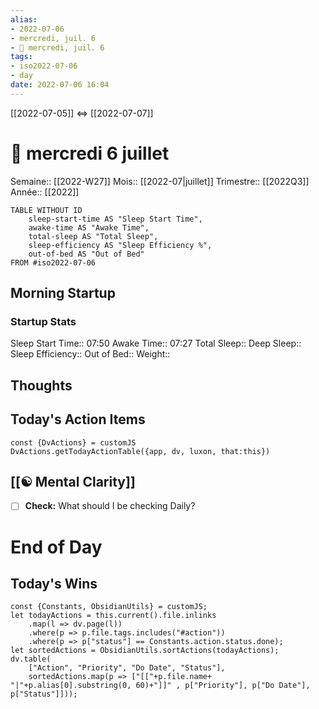 ```yaml
---
alias:
- 2022-07-06
- mercredi, juil. 6
- 🌄 mercredi, juil. 6
tags:
- iso2022-07-06
- day
date: 2022-07-06 16:04
---
```

[[2022-07-05]] <=> [[2022-07-07]]

# 🌄 mercredi 6 juillet
Semaine:: [[2022-W27]]
Mois:: [[2022-07|juillet]]
Trimestre:: [[2022Q3]]
Année:: [[2022]]
```dataview
TABLE WITHOUT ID
	sleep-start-time AS "Sleep Start Time",
	awake-time AS "Awake Time",
	total-sleep AS "Total Sleep",
	sleep-efficiency AS "Sleep Efficiency %",
	out-of-bed AS "Out of Bed"
FROM #iso2022-07-06
```

## Morning Startup
### Startup Stats
Sleep Start Time:: 07:50
Awake Time:: 07:27
Total Sleep:: 
Deep Sleep:: 
Sleep Efficiency:: 
Out of Bed:: 
Weight:: 

## Thoughts


## **Today's Action Items**

 ```dataviewjs
const {DvActions} = customJS
DvActions.getTodayActionTable({app, dv, luxon, that:this})
```

## [[☯️ Mental Clarity]]

-   [ ] **Check:** What should I be checking Daily?

# End of Day

## Today's Wins

```dataviewjs
const {Constants, ObsidianUtils} = customJS;
let todayActions = this.current().file.inlinks
    .map(l => dv.page(l))
    .where(p => p.file.tags.includes("#action"))
    .where(p => p["status"] == Constants.action.status.done);
let sortedActions = ObsidianUtils.sortActions(todayActions);
dv.table(
	["Action", "Priority", "Do Date", "Status"],
    sortedActions.map(p => ["[["+p.file.name+ "|"+p.alias[0].substring(0, 60)+"]]" , p["Priority"], p["Do Date"], p["Status"]]));
```